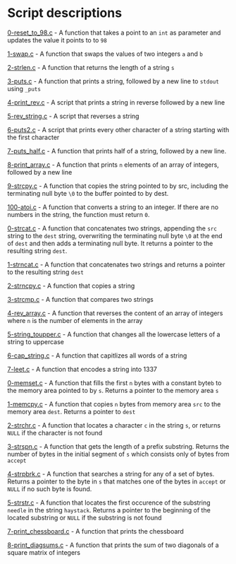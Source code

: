 # Script descriptions
[0-reset_to_98.c](https://github.com/chelseyqc/holbertonschool-low_level_programming/blob/master/pointers_arrays_strings/0-reset_to_98.c) - A function that takes a point to an `int` as parameter and updates the value it points to to `98`


[1-swap.c](https://github.com/chelseyqc/holbertonschool-low_level_programming/blob/master/pointers_arrays_strings/1-swap.c) - A function that swaps the values of two integers `a` and `b`


[2-strlen.c](https://github.com/chelseyqc/holbertonschool-low_level_programming/blob/master/pointers_arrays_strings/2-strlen.c) - A function that returns the length of a string `s`


[3-puts.c](https://github.com/chelseyqc/holbertonschool-low_level_programming/blob/master/pointers_arrays_strings/3-puts.c) - A function that prints a string, followed by a new line to `stdout` using `_puts`


[4-print_rev.c](https://github.com/chelseyqc/holbertonschool-low_level_programming/blob/master/pointers_arrays_strings/4-print_rev.c) - A script that prints a string in reverse followed by a new line


[5-rev_string.c](https://github.com/chelseyqc/holbertonschool-low_level_programming/blob/master/pointers_arrays_strings/5-rev_string.c) - A script that reverses a string


[6-puts2.c](https://github.com/chelseyqc/holbertonschool-low_level_programming/blob/master/pointers_arrays_strings/6-puts2.c) - A script that prints every other character of a string starting with the first character


[7-puts_half.c](https://github.com/chelseyqc/holbertonschool-low_level_programming/tree/master/pointers_arrays_strings/7-puts_half.c) - A function that prints half of a string, followed by a new line.


[8-print_array.c](https://github.com/chelseyqc/holbertonschool-low_level_programming/tree/master/pointers_arrays_strings/8-print_array.c) - A function that prints `n` elements of an array of integers, followed by a new line


[9-strcpy.c](https://github.com/chelseyqc/holbertonschool-low_level_programming/tree/master/pointers_arrays_strings/9-strcpy.c) - A function that copies the string pointed to by src, including the terminating null byte `\0` to the buffer pointed to by dest.


[100-atoi.c](https://github.com/chelseyqc/holbertonschool-low_level_programming/tree/master/pointers_arrays_strings/100-atoi.c) - A function that converts a string to an integer. If there are no numbers in the string, the function must return `0`.


[0-strcat.c](https://github.com/chelseyqc/holbertonschool-low_level_programming/tree/master/pointers_arrays_strings/0-strcat.c) - A function that concatenates two strings, appending the `src` string to the `dest` string, overwriting the terminating null byte `\0` at the end of `dest` and then adds a terminating null byte. It returns a pointer to the resulting string `dest`.


[1-strncat.c](https://github.com/chelseyqc/holbertonschool-low_level_programming/tree/master/pointers_arrays_strings/1-strncat.c) - A function that concatenates two strings and returns a pointer to the resulting string `dest`


[2-strncpy.c](https://github.com/chelseyqc/holbertonschool-low_level_programming/tree/master/pointers_arrays_strings/2-strncpy.c) - A function that copies a string


[3-strcmp.c](https://github.com/chelseyqc/holbertonschool-low_level_programming/tree/master/pointers_arrays_strings/3-strcmp.c) - A function that compares two strings


[4-rev_array.c](https://github.com/chelseyqc/holbertonschool-low_level_programming/tree/master/pointers_arrays_strings/4-rev_array.c) - A function that reverses the content of an array of integers where `n` is the number of elements in the array


[5-string_toupper.c](https://github.com/chelseyqc/holbertonschool-low_level_programming/tree/master/pointers_arrays_strings/5-string_toupper.c) - A function that changes all the lowercase letters of a string to uppercase


[6-cap_string.c](https://github.com/chelseyqc/holbertonschool-low_level_programming/tree/master/pointers_arrays_strings/6-cap_string.c) - A function that capitlizes all words of a string


[7-leet.c](https://github.com/chelseyqc/holbertonschool-low_level_programming/tree/master/pointers_arrays_strings/7-leet.c) - A function that encodes a string into 1337


[0-memset.c](https://github.com/chelseyqc/holbertonschool-low_level_programming/tree/master/pointers_arrays_strings/0-memset.c) - A function that fills the first `n` bytes with a constant byte`b` to the memory area pointed to by `s`. Returns a pointer to the memory area `s`


[1-memcpy.c](https://github.com/chelseyqc/holbertonschool-low_level_programming/tree/master/pointers_arrays_strings/1-memcpy.c) - A function that copies `n` bytes from memory area `src` to the memory area `dest`. Returns a pointer to `dest`


[2-strchr.c](https://github.com/chelseyqc/holbertonschool-low_level_programming/tree/master/pointers_arrays_strings/2-strchr.c) - A function that locates a character `c` in the string `s`, or returns `NULL` if the character is not found


[3-strspn.c](https://github.com/chelseyqc/holbertonschool-low_level_programming/tree/master/pointers_arrays_strings/3-strspn.c) - A function that gets the length of a prefix substring. Returns the number of bytes in the initial segment of `s` which consists only of bytes from `accept`


[4-strpbrk.c](https://github.com/chelseyqc/holbertonschool-low_level_programming/tree/master/pointers_arrays_strings/4-strpbrk.c) - A function that searches a string for any of a set of bytes. Returns a pointer to the byte in `s` that matches one of the bytes in `accept` or `NULL` if no such byte is found.


[5-strstr.c](https://github.com/chelseyqc/holbertonschool-low_level_programming/tree/master/pointers_arrays_strings/5-strstr.c) - A function that locates the first occurence of the substring `needle` in the string `haystack`. Returns a pointer to the beginning of the located substring or `NULL` if the substring is not found


[7-print_chessboard.c](https://github.com/chelseyqc/holbertonschool-low_level_programming/tree/master/pointers_arrays_strings/7-print_chessboard.c) - A function that prints the chessboard


[8-print_diagsums.c](https://github.com/chelseyqc/holbertonschool-low_level_programming/tree/master/pointers_arrays_strings/8-print_diagsums.c) - A function that prints the sum of two diagonals of a square matrix of integers

